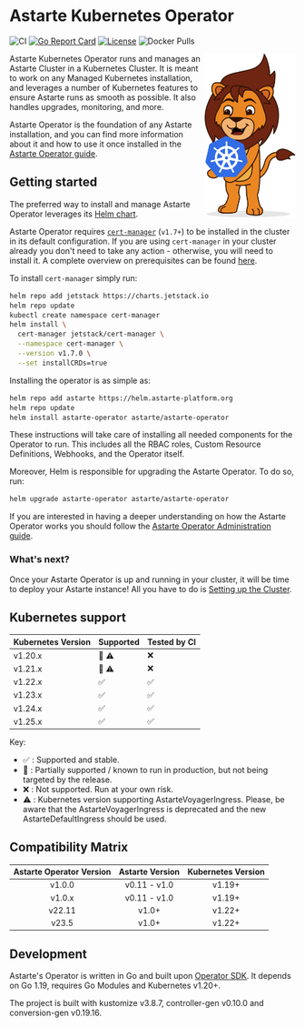 # Astarte Kubernetes Operator

![CI](https://github.com/astarte-platform/astarte-kubernetes-operator/workflows/Operator%20e2e%20tests/badge.svg?branch=release-23.5)
[![Go Report Card](https://goreportcard.com/badge/github.com/astarte-platform/astarte-kubernetes-operator)](https://goreportcard.com/report/github.com/astarte-platform/astarte-kubernetes-operator)
[![License](http://img.shields.io/:license-apache-blue.svg)](http://www.apache.org/licenses/LICENSE-2.0.html)
![Docker Pulls](https://img.shields.io/docker/pulls/astarte/astarte-kubernetes-operator)

<img src="mascotte.svg" align="right" width="160px" />
Astarte Kubernetes Operator runs and manages an Astarte Cluster in a Kubernetes Cluster. It is meant
to work on any Managed Kubernetes installation, and leverages a number of Kubernetes features to
ensure Astarte runs as smooth as possible. It also handles upgrades, monitoring, and more.

Astarte Operator is the foundation of any Astarte installation, and you can find more information
about it and how to use it once installed in the
[Astarte Operator
guide](https://docs.astarte-platform.org/astarte-kubernetes-operator/snapshot/001-intro_administrator.html).

## Getting started

The preferred way to install and manage Astarte Operator leverages its [Helm
chart](https://artifacthub.io/packages/helm/astarte/astarte-operator).

Astarte Operator requires [`cert-manager`](https://cert-manager.io/) (`v1.7+`) to be installed in
the cluster in its default configuration. If you are using `cert-manager` in your cluster already
you don't need to take any action - otherwise, you will need to install it. A complete overview on
prerequisites can be found
[here](https://docs.astarte-platform.org/astarte-kubernetes-operator/snapshot/020-prerequisites.html).

To install `cert-manager` simply run:
```bash
helm repo add jetstack https://charts.jetstack.io
helm repo update
kubectl create namespace cert-manager
helm install \
  cert-manager jetstack/cert-manager \
  --namespace cert-manager \
  --version v1.7.0 \
  --set installCRDs=true
```

Installing the operator is as simple as:
```bash
helm repo add astarte https://helm.astarte-platform.org
helm repo update
helm install astarte-operator astarte/astarte-operator
```

These instructions will take care of installing all needed components for the Operator to run. This
includes all the RBAC roles, Custom Resource Definitions, Webhooks, and the Operator itself.

Moreover, Helm is responsible for upgrading the Astarte Operator. To do so, run:
```bash
helm upgrade astarte-operator astarte/astarte-operator
```

If you are interested in having a deeper understanding on how the Astarte Operator works you should
follow the [Astarte Operator Administration
guide](https://docs.astarte-platform.org/astarte-kubernetes-operator/snapshot/001-intro_administrator.html).

### What's next?

Once your Astarte Operator is up and running in your cluster, it will be time to deploy your Astarte
instance! All you have to do is [Setting up the
Cluster](https://docs.astarte-platform.org/astarte-kubernetes-operator/snapshot/060-setup_cluster.html).

## Kubernetes support

| Kubernetes Version | Supported                        | Tested by CI                     |
| ------------------ | -------------------------------- | -------------------------------- |
| v1.20.x            | :large_orange_diamond: :warning: | :x:                              |
| v1.21.x            | :large_orange_diamond: :warning: | :x:                              |
| v1.22.x            | :white_check_mark:               | :white_check_mark:               |
| v1.23.x            | :white_check_mark:               | :white_check_mark:               |
| v1.24.x            | :white_check_mark:               | :white_check_mark:               |
| v1.25.x            | :white_check_mark:               | :white_check_mark:               |

Key:

* :white_check_mark: : Supported and stable.
* :large_orange_diamond: : Partially supported / known to run in production, but not being targeted
  by the release.
* :x: : Not supported. Run at your own risk.
* :warning: : Kubernetes version supporting AstarteVoyagerIngress. Please, be aware that the
  AstarteVoyagerIngress is deprecated and the new AstarteDefaultIngress should be used.

## Compatibility Matrix

| Astarte Operator Version | Astarte Version | Kubernetes Version |
|:------------------------:|:---------------:|:------------------:|
| v1.0.0                   | v0.11 - v1.0    | v1.19+             |
| v1.0.x                   | v0.11 - v1.0    | v1.19+             |
| v22.11                   | v1.0+           | v1.22+             |
| v23.5                    | v1.0+           | v1.22+             |

## Development

Astarte's Operator is written in Go and built upon [Operator
SDK](https://github.com/operator-framework/operator-sdk). It depends on Go 1.19, requires Go
Modules and Kubernetes v1.20+.

The project is built with kustomize v3.8.7, controller-gen v0.10.0 and conversion-gen v0.19.16.
